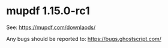# mupdf 1.15.0-rc1

See:
https://mupdf.com/downlaods/

Any bugs should be reported to:
https://bugs.ghostscript.com/
